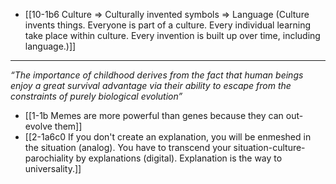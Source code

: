 - [[10-1b6 Culture ⇒ Culturally invented symbols ⇒ Language (Culture invents things. Everyone is part of a culture. Every individual learning take place within culture. Every invention is built up over time, including language.)]]
---
*“The importance of childhood derives from the fact that human beings enjoy a great survival advantage via their ability to escape from the constraints of purely biological evolution”*
  - [[1-1b Memes are more powerful than genes because they can out-evolve them]]
  - [[2-1a6c0 If you don't create an explanation, you will be enmeshed in the situation (analog). You have to transcend your situation-culture-parochiality by explanations (digital). Explanation is the way to universality.]]
